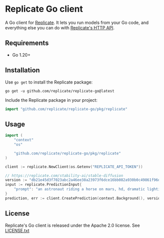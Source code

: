 # Replicate Go client

A Go client for [Replicate](https://replicate.com).
It lets you run models from your Go code,
and everything else you can do with
[Replicate's HTTP API](https://replicate.com/docs/reference/http).

## Requirements

- Go 1.20+

## Installation

Use `go get` to install the Replicate package:

```console
go get -u github.com/replicate/replicate-go@latest
```

Include the Replicate package in your project:

```go
import "github.com/replicate/replicate-go/pkg/replicate"
```

## Usage

```go
import (
	"context"
	"os"

	"github.com/replicate/replicate-go/pkg/replicate"
)

client := replicate.NewClient(os.Getenv("REPLICATE_API_TOKEN"))

// https://replicate.com/stability-ai/stable-diffusion
version := "db21e45d3f7023abc2a46ee38a23973f6dce16bb082a930b0c49861f96d1e5bf"
input := replicate.PredictionInput{
    "prompt": "an astronaut riding a horse on mars, hd, dramatic lighting",
}
prediction, err := client.CreatePrediction(context.Background(), version, input)
```

## License

Replicate's Go client is released under the Apache 2.0 license.
See [LICENSE.txt](LICENSE.txt)
